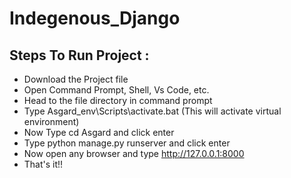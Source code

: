# Indegenous_Django
## Steps To Run Project :
- Download the Project file
- Open Command Prompt, Shell, Vs Code, etc.
- Head to the file directory in command prompt
- Type Asgard_env\Scripts\activate.bat (This will activate virtual environment)
- Now Type cd Asgard and click enter
- Type python manage.py runserver and click enter
- Now open any browser and type http://127.0.0.1:8000
- That's it!!
